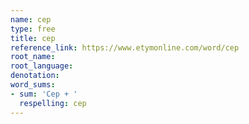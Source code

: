 ```yaml
---
name: cep
type: free
title: cep
reference_link: https://www.etymonline.com/word/cep
root_name: 
root_language: 
denotation: 
word_sums:
- sum: 'Cep + '
  respelling: cep
---
```

